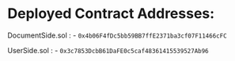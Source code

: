 # Deployed Contract Addresses: 
DocumentSide.sol : - ```0x4b06F4fDc5bb59BB7ffE2371ba3cf07F11466cFC```



UserSide.sol : - ```0x3c7853DcbB61DaFE0c5caf48361415539527Ab96```
